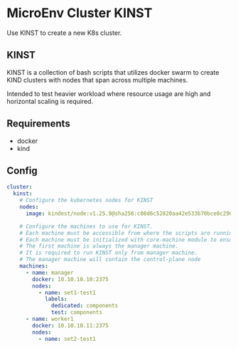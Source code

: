# MicroEnv Cluster KINST

Use KINST to create a new K8s cluster.

## KINST

KINST is a collection of bash scripts that utilizes docker swarm to create KIND clusters with nodes that span across multiple machines. 

Intended to test heavier workload where resource usage are high and horizontal scaling is required.

## Requirements

- docker
- kind

## Config

```yaml
cluster:
  kinst:
    # Configure the kubernetes nodes for KINST
    nodes:
      image: kindest/node:v1.25.9@sha256:c08d6c52820aa42e533b70bce0c2901183326d86dcdcbedecc9343681db45161

    # Configure the machines to use for KINST.
    # Each machine must be accessible from where the scripts are running from to create docker swarm.
    # Each machine must be initialized with core-machine module to ensure all dependencies are present.
    # The first machine is always the manager machine.
    # It is required to run KINST only from manager machine.
    # The manager machine will contain the control-plane node
    machines:
      - name: manager
        docker: 10.10.10.10:2375
        nodes:
          - name: set1-test1
            labels:
              dedicated: components
              test: components
      - name: worker1
        docker: 10.10.10.11:2375
        nodes:
          - name: set2-test1
```
